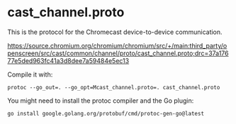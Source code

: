 # cast_channel.proto

This is the protocol for the Chromecast device-to-device communication.

https://source.chromium.org/chromium/chromium/src/+/main:third_party/openscreen/src/cast/common/channel/proto/cast_channel.proto;drc=37a17677e5ded963fc41a3d8dee7a59484e5ec13


Compile it with:

```
protoc --go_out=. --go_opt=Mcast_channel.proto=. cast_channel.proto
```

You might need to install the protoc compiler and the Go plugin:

```
go install google.golang.org/protobuf/cmd/protoc-gen-go@latest
```
